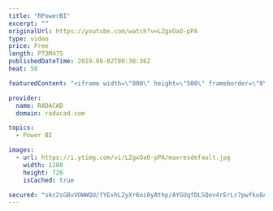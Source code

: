```yaml
---
title: "RPowerBI"
excerpt: ""
originalUrl: https://youtube.com/watch?v=LZgxOaO-pPA
type: video
price: Free
length: PT3M47S
publishedDateTime: 2019-08-02T00:38:36Z
heat: 50

featuredContent: "<iframe width=\"800\" height=\"500\" frameborder=\"0\" src=\"https://www.youtube.com/embed/LZgxOaO-pPA\" allow=\"accelerometer; autoplay; encrypted-media; gyroscope; picture-in-picture\" allowfullscreen></iframe>"

provider:
  name: RADACAD
  domain: radacad.com

topics:
  - Power BI

images:
  - url: https://i.ytimg.com/vi/LZgxOaO-pPA/maxresdefault.jpg
    width: 1280
    height: 720
    isCached: true

secured: "skc2sGBvVOWWQU/fYExhL2yXr6oi0yAthp/AYGUqfDLSQev4rErLc7pwfku8AifHjoaYNXorywqBnmeGgyjRcQ9i/lhLXHSFKqMyonzwls6/HjlEoO/l+8tX1ayPF3J44YirevboR0fREqI9xZ2ZEG3XOcYnmx3/Ag7BIxM1O+8AifRYSQz67/egmN306+XtG7px1l2lX8ykPy6GZt4LCCxDliWLGTXopYSY6YX3dvjs6FRHZPYWt6xKkVVbmuVz8pesYKjUvkIzvD6EXIru2gtVrd2X2aRBakk2p0iqKAvwrk5rt7eNDzeL06CxSK8DR1bkBsvnJlyTbpoW5dfo9nzsFE5iL3OD+SN9B/Qs8AN62tUKz+fVqDnwTeL235o6CwM90ocK0SBcmdEHwh0ASyXWHMG4iz0G/K0RZ194j3g=;79Jvx4B/9tBGkXAPwAXpRg=="
---
```


